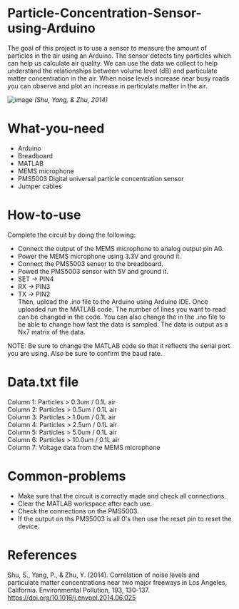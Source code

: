 # Particle-Concentration-Sensor-using-Arduino
The goal of this project is to use a sensor to measure the amount of particles in the air using an Arduino. The sensor detects tiny particles which can help us calculate air quality. We can use the data we collect to help understand the relationships between volume level (dB) and particulate matter concentration in the air. When noise levels increase near busy roads you can observe and plot an increase in particulate matter in the air.

![image](https://github.com/user-attachments/assets/a16f43f7-e0a9-4836-a3f6-bba29bd5cadd)
_(Shu, Yang, & Zhu, 2014)_

# What-you-need
  - Arduino
  - Breadboard
  - MATLAB
  - MEMS microphone
  - PMS5003 Digital universal particle concentration sensor
  - Jumper cables

# How-to-use
Complete the circuit by doing the following:  
  - Connect the output of the MEMS microphone to analog output pin A0.
  - Power the MEMS microphone using 3.3V and ground it.
  - Connect the PMS5003 sensor to the breadboard.
  - Powed the PMS5003 sensor with 5V and ground it.
  - SET -> PIN4
  - RX -> PIN3  
  - TX -> PIN2  
Then, upload the .ino file to the Arduino using Arduino IDE. Once uploaded run the MATLAB code. The number of lines you want to read can be changed in the code. You can also change the in the .ino file to be able to change how fast the data is sampled. The data is output as a Nx7 matrix of the data.

NOTE: Be sure to change the MATLAB code so that it reflects the serial port you are using. Also be sure to confirm the baud rate.

# Data.txt file
Column 1: Particles > 0.3um / 0.1L air  
Column 2: Particles > 0.5um / 0.1L air  
Column 3: Particles > 1.0um / 0.1L air  
Column 4: Particles > 2.5um / 0.1L air  
Column 5: Particles > 5.0um / 0.1L air  
Column 6: Particles > 10.0um / 0.1L air  
Column 7: Voltage data from the MEMS microphone  

# Common-problems
  - Make sure that the circuit is correctly made and check all connections.
  - Clear the MATLAB workspace after each use.
  - Check the connections on the PMS5003.
  - If the output on ths PMS5003 is all 0's then use the reset pin to reset the device.


# References
Shu, S., Yang, P., & Zhu, Y. (2014). Correlation of noise levels and particulate matter concentrations near two major freeways in Los Angeles, California. Environmental Pollution, 193, 130-137. https://doi.org/10.1016/j.envpol.2014.06.025




  

